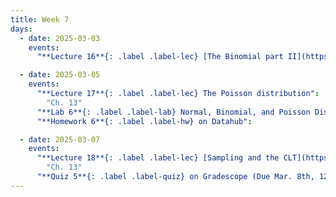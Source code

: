 ```yaml
---
title: Week 7
days:
  - date: 2025-03-03
    events:
      "**Lecture 16**{: .label .label-lec} [The Binomial part II](https://ph142-ucb.github.io/sp25/src/lec/l16-binomial.pdf)":

  - date: 2025-03-05
    events:
      "**Lecture 17**{: .label .label-lec} The Poisson distribution": 
        "Ch. 13"
      "**Lab 6**{: .label .label-lab} Normal, Binomial, and Poisson Distribution (Due Mar. 8th)":
      "**Homework 6**{: .label .label-hw} on Datahub":

  - date: 2025-03-07
    events:
      "**Lecture 18**{: .label .label-lec} [Sampling and the CLT](https://bcourses.berkeley.edu/courses/1540322/pages/lecture-18-clt) - recording only - no live lecture": 
        "Ch. 13"
      "**Quiz 5**{: .label .label-quiz} on Gradescope (Due Mar. 8th, 12pm noon)":   
---
```

